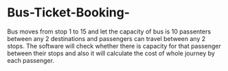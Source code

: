 # Bus-Ticket-Booking-
Bus moves from stop 1 to 15 and let  the capacity of bus is 10 passenters between any 2 destinations and passengers can travel between any 2 stops. The software will check whether there is capacity for that passenger between their stops and also it will calculate the cost of whole journey by each passenger. 
